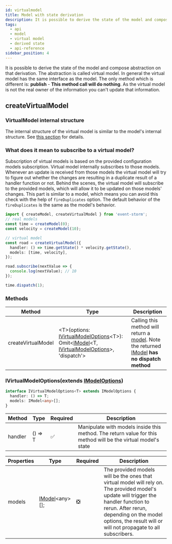 ```yaml
---
id: virtualmodel
title: Model with state derivation
description: It is possible to derive the state of the model and compose abstraction on that derivation. The abstraction is called virtual model
tags:
  - api
  - model
  - virtual model
  - derived state
  - api-reference
sidebar_position: 4
---
```


It is possible to derive the state of the model and compose abstraction on that derivation. The abstraction is called virtual model.
In general the virtual model has the same interface as the model.
The only method which is different is: **publish** - **This method call will do nothing**. As the virtual model is not the real owner of the information you can't update that information.

## createVirtualModel

### VirtualModel internal structure

The internal structure of the virtual model is similar to the model's internal structure. See [this section](./model.md#model-internal-structure) for details.

### What does it mean to subscribe to a virtual model?

Subscription of virtual models is based on the provided configuration models subscription. Virtual model internally subscribes to those models. Whenever an update is received from those models the virtual model will try to figure out whether the changes are resulting in a duplicate result of a handler function or not. Behind the scenes, the virtual model will subscribe to the provided models, which will allow it to be updated on those models' changes. This part is similar to a model, which means you can avoid this check with the help of `fireDuplicates` option. The default behavior of the `fireDuplicates` is the same as the model's behavior.

```typescript
import { createModel, createVirtualModel } from 'event-storm';
// real models
const time = createModel(0);
const velocity = createModel(10);

// virtual model
const road = createVirtualModel({
  handler: () => time.getState() * velocity.getState(),
  models: [time, velocity],
});

road.subscribe(nextValue => {
  console.log(nextValue); // 10
});

time.dispatch(1);
```

### Methods

| Method | Type | Description |
|   -    |   -   |      -     |
| createVirtualModel | &lt;T>(options: [IVirtualModelOptions](#ivirtualmodeloptionsextends-imodeloptions)&lt;T>): Omit&lt;[IModel](./model.md#imodel)&lt;T, [IVirtualModelOptions](#ivirtualmodeloptionsextends-imodeloptions)>, 'dispatch'> | Calling this method will return a [model](./model.md#imodel). Note the returned [IModel](./model.md#imodel) **has no dispatch method** |

### IVirtualModelOptions(extends [IModelOptions](./model.md#imodeloptions))

```typescript
interface IVirtualModelOptions<T> extends IModelOptions {
  handler: () => T;
  models: IModel<any>[];
}
```

| Method | Type | Required | Description |
|   -    |   -   |    -     |     -      |
| handler | () => T | :white_check_mark: | Manipulate with models inside this method. The return value for this method will be the virtual model's state

| Properties | Type | Required | Description |
|   -       |   -   |    -     |     -      |
| models | [IModel](./model.md#imodel)&lt;any>[]; | :negative_squared_cross_mark: | The provided models will be the ones that virtual model will rely on. The provided model's update will trigger the handler function to rerun. After rerun, depending on the model options, the result will or will not propagate to all subscribers.
